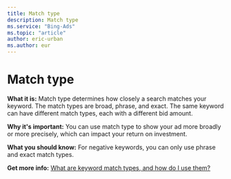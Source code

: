 ```yaml
---
title: Match type
description: Match type
ms.service: "Bing-Ads"
ms.topic: "article"
author: eric-urban
ms.author: eur
---
```


# Match type

**What it is:**        Match type determines how closely a search matches your keyword. The match types are broad, phrase, and exact. The same keyword can have different match types, each with a different bid amount.

**Why it's important:**        You can use match type to show your ad more broadly or more precisely, which can impact your return on investment.

**What you should know:**        For negative keywords, you can only use phrase and exact match types.

**Get more info:**     [What are keyword match types, and how do I use them?](../hlp_BA_CONC_MatchOptions.md)


